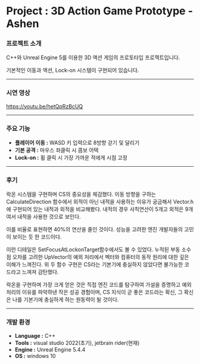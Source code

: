 # Project : 3D Action Game Prototype - Ashen
### 프로젝트 소개 
C++와 Unreal Engine 5를 이용한 3D 액션 게임의 프로토타입 프로젝트입니다.

기본적인 이동과 액션, Lock-on 시스템이 구현되어 있습니다.
**********
### 시연 영상
  https://youtu.be/hetQpRzBcUQ
**********
### 주요 기능
  - **플레이어 이동 :** WASD 키 입력으로 8방향 걷기 및 달리기
  - **기본 공격 :** 마우스 좌클릭 시 콤보 어택
  - **Lock-on :** 휠 클릭 시 가장 가까운 적에게 시점 고정
**********
### 후기
  락온 시스템을 구현하며 CS의 중요성을 체감했다. 이동 방향을 구하는 CalculateDirection 함수에서 외적이 아닌 내적을 사용하는 이유가 궁금해서 Vector.h에 구현되어 있는 내적과 외적을 비교해봤다. 내적의 경우 사칙연산이 5개고 외적은 9개여서 내적을 사용한 것으로 보인다.

  이를 비율로 표현하면 40%의 연산을 줄인 것이다. 성능을 고려한 엔진 개발자들의 고민이 보이는 듯 한 코드이다.

  이런 디테일은 SetFocusAtLockonTarget함수에서도 볼 수 있었다. 누적된 부동 소수점 오차를 고려한 UpVector의 예외 처리에서 벡터와 컴퓨터의 동작 원리에 대한 깊은 이해가 느껴진다. 위 두 함수 구현은 CS라는 기본기에 충실하지 않았다면 불가능한 코드라고 느껴져 감탄했다.

  락온을 구현하며 가장 크게 얻은 것은 직접 엔진 코드를 탐구하여 가설을 증명하고 예외 처리의 이유를 파악하낸 작은 성공 경험이며, CS 지식이 곧 좋은 코드라는 확신, 그 확신은 나를 기본기에 충실하게 하는 원동력이 될 것이다.  
    
****************
### 개발 환경
  - **Language :** C++
  - **Tools :** visual studio 2022(초기), jetbrain rider(현재)
  - **Engine :** Unreal Engine 5.4.4
  - **OS :** windows 10
